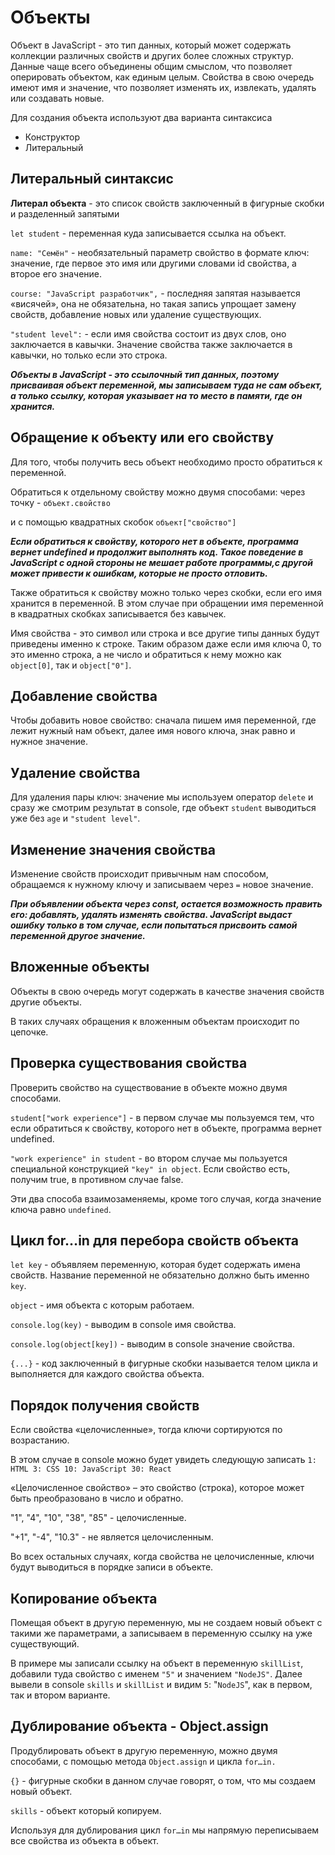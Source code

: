 # Объекты

Объект в JavaScript - это тип данных, который может содержать коллекции различных свойств и других более сложных 
структур. Данные чаще всего объединены общим смыслом, что позволяет оперировать объектом, как единым целым. 
Свойства в свою очередь имеют имя и значение, что позволяет изменять их, извлекать, удалять или создавать новые.

Для создания объекта используют два варианта синтаксиса
- Конструктор
- Литеральный

## Литеральный синтаксис

**Литерал объекта** - это список свойств заключенный в фигурные скобки и разделенный запятыми

`let student` - переменная куда записывается ссылка на объект.

`name: "Семён"` - необязательный параметр свойство в формате ключ: значение, где первое это имя или другими словами 
id свойства, а второе его значение.

`course: "JavaScript разработчик",` - последняя запятая называется «висячей», она не обязательна, но такая запись 
упрощает замену свойств, добавление новых или удаление существующих.

`"student level":` - если имя свойства состоит из двух слов, оно заключается в кавычки. Значение свойства также 
заключается в кавычки, но только если это строка.

**_Объекты в JavaScript - это ссылочный тип данных, поэтому присваивая объект переменной, мы записываем туда не сам 
объект, а только ссылку, которая указывает на то место в памяти, где он хранится._**
       
## Обращение к объекту или его свойству

Для того, чтобы получить весь объект необходимо просто обратиться к переменной.

Обратиться к отдельному свойству можно двумя способами: через точку - `объект.свойство`

и с помощью квадратных скобок `объект["свойство"]`

**_Если обратиться к свойству, которого нет в объекте, программа вернет undefined и продолжит выполнять код. 
Такое поведение в JavaScript с одной стороны не мешает работе программы,с другой может привести к ошибкам, которые не просто отловить._**

Также обратиться к свойству можно только через скобки, если его имя хранится в переменной.
В этом случае при обращении имя переменной в квадратных скобках записывается без кавычек.

Имя свойства - это символ или строка и все другие типы данных будут приведены именно к строке. Таким образом даже 
если имя ключа 0, то это именно строка, а не число и обратиться к нему можно как `object[0]`, так и `object["0"]`.

## Добавление свойства

Чтобы добавить новое свойство: сначала пишем имя переменной, где лежит нужный нам объект, далее имя нового ключа, знак равно и нужное значение.

## Удаление свойства

Для удаления пары ключ: значение мы используем оператор `delete` и сразу же смотрим результат в console, где объект `student` выводиться уже без `age` и `"student level"`.

## Изменение значения свойства

Изменение свойств происходит привычным нам способом, обращаемся к нужному ключу и записываем через `=` новое значение.

**_При объявлении объекта через const, остается возможность править его: добавлять, удалять изменять свойства. 
JavaScript выдаст ошибку только в том случае, если попытаться присвоить самой переменной другое значение._**

## Вложенные объекты

Объекты в свою очередь могут содержать в качестве значения свойств другие объекты.

В таких случаях обращения к вложенным объектам происходит по цепочке.

## Проверка существования свойства

Проверить свойство на существование в объекте можно двумя способами.

`student["work experience"]` - в первом случае мы пользуемся тем, что если обратиться к свойству, 
которого нет в объекте, программа вернет undefined.

`"work experience" in student` - во втором случае мы пользуется специальной конструкцией `"key" in object`. 
Если свойство есть, получим true, в противном случае false.

Эти два способа взаимозаменяемы, кроме того случая, когда значение ключа равно `undefined`.

## Цикл for…in для перебора свойств объекта

`let key` - объявляем переменную, которая будет содержать имена свойств. Название переменной не обязательно должно быть именно `key`.

`object` - имя объекта с которым работаем.

`console.log(key)` - выводим в console имя свойства.

`console.log(object[key])` - выводим в console значение свойства.

`{...}` - код заключенный в фигурные скобки называется телом цикла и выполняется для каждого свойства объекта.

## Порядок получения свойств

Если свойства «целочисленные», тогда ключи сортируются по возрастанию.

В этом случае в console можно будет увидеть следующую записать
`1: HTML
3: CSS
10: JavaScript
30: React`

«Целочисленное свойство» – это свойство (строка), которое может быть преобразовано в число и обратно.

"1", "4", "10", "38", "85" - целочисленные.

"+1", "-4", "10.3" - не является целочисленным.

Во всех остальных случаях, когда свойства не целочисленные, ключи будут выводиться в порядке записи в объекте.

## Копирование объекта

Помещая объект в другую переменную, мы не создаем новый объект с такими же параметрами, а записываем в переменную ссылку на уже существующий.

В примере мы записали ссылку на объект в переменную `skillList`, добавили туда свойство с именем `"5"` и значением `"NodeJS"`.
Далее вывели в console `skills` и `skillList` и видим `5`: "`NodeJS`", как в первом, так и втором варианте.

## Дублирование объекта - Object.assign

Продублировать объект в другую переменную, можно двумя способами, с помощью метода `Object.assign` и цикла `for…in.`

`{}` - фигурные скобки в данном случае говорят, о том, что мы создаем новый объект.

`skills` - объект который копируем.

Используя для дублирования цикл `for…in` мы напрямую переписываем все свойства из объекта в объект.
